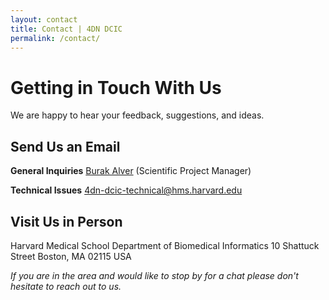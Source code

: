 ```yaml
---
layout: contact
title: Contact | 4DN DCIC
permalink: /contact/
---
```

# Getting in Touch With Us

We are happy to hear your feedback, suggestions, and ideas.

## Send Us an Email

__General Inquiries__
[Burak Alver](mailto:burak_alver@hms.harvard.edu) (Scientific Project Manager)

__Technical Issues__
[4dn-dcic-technical@hms.harvard.edu](mailto:4dn-dcic-technical@hms.harvard.edu)


## Visit Us in Person

Harvard Medical School
Department of Biomedical Informatics
10 Shattuck Street
Boston, MA 02115
USA

_If you are in the area and would like to stop by for a chat please don't hesitate to reach out to us._